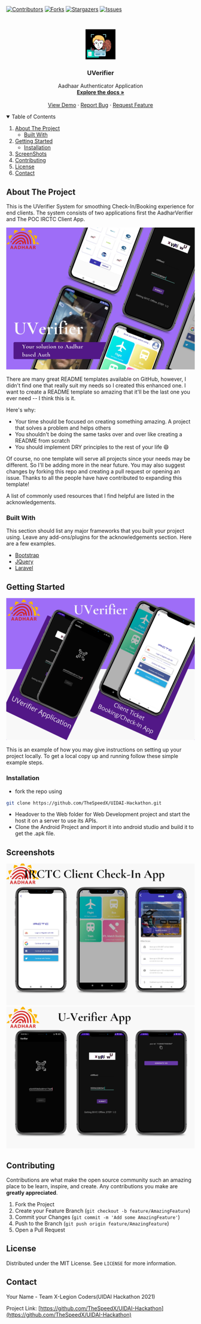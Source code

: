 
[![Contributors][contributors-shield]][contributors-url]
[![Forks][forks-shield]][forks-url]
[![Stargazers][stars-shield]][stars-url]
[![Issues][issues-shield]][issues-url]




<br />
<p align="center">
  <a href="https://github.com/TheSpeedX/UIDAI-Hackathon">
    <img src="assets/logo.png" alt="Logo" width="80" height="80">
  </a>

  <h3 align="center">UVerifier</h3>

  <p align="center">
    Aadhaar Authenticator Application 
    <br />
    <a href="https://github.com/TheSpeedX/UIDAI-Hackathon/"><strong>Explore the docs »</strong></a>
    <br />
    <br />
    <a href="https://github.com/TheSpeedX/UIDAI-Hackathon/">View Demo</a>
    ·
    <a href="https://github.com/TheSpeedX/UIDAI-Hackathon/issues">Report Bug</a>
    ·
    <a href="https://github.com/TheSpeedX/UIDAI-Hackathon/issues">Request Feature</a>
  </p>
</p>



<!-- TABLE OF CONTENTS -->
<details open="open">
  <summary>Table of Contents</summary>
  <ol>
    <li>
      <a href="#about-the-project">About The Project</a>
      <ul>
        <li><a href="#built-with">Built With</a></li>
      </ul>
    </li>
    <li>
      <a href="#getting-started">Getting Started</a>
      <ul>
        <li><a href="#installation">Installation</a></li>
      </ul>
    </li>
    <li><a href="#usage">ScreenShots</a></li>
    <li><a href="#contributing">Contributing</a></li>
    <li><a href="#license">License</a></li>
    <li><a href="#contact">Contact</a></li>
  </ol>
</details>



<!-- ABOUT THE PROJECT -->
## About The Project
This is the UVerifier System for smoothing Check-In/Booking experience for end clients. The system consists of two applications first the AadharVerifier and The POC IRCTC Client App. 

![](assets/1.png)

There are many great README templates available on GitHub, however, I didn't find one that really suit my needs so I created this enhanced one. I want to create a README template so amazing that it'll be the last one you ever need -- I think this is it.

Here's why:
* Your time should be focused on creating something amazing. A project that solves a problem and helps others
* You shouldn't be doing the same tasks over and over like creating a README from scratch
* You should implement DRY principles to the rest of your life :smile:

Of course, no one template will serve all projects since your needs may be different. So I'll be adding more in the near future. You may also suggest changes by forking this repo and creating a pull request or opening an issue. Thanks to all the people have have contributed to expanding this template!

A list of commonly used resources that I find helpful are listed in the acknowledgements.

### Built With

This section should list any major frameworks that you built your project using. Leave any add-ons/plugins for the acknowledgements section. Here are a few examples.
* [Bootstrap](https://getbootstrap.com)
* [JQuery](https://jquery.com)
* [Laravel](https://laravel.com)



<!-- GETTING STARTED -->
## Getting Started
![](assets/4.png)

This is an example of how you may give instructions on setting up your project locally.
To get a local copy up and running follow these simple example steps.

### Installation

- fork the repo using 
```sh
git clone https://github.com/TheSpeedX/UIDAI-Hackathon.git
```

- Headover to the Web folder for Web Development project and start the host it on a server to use its APIs.
- Clone the Android Project and import it into android studio and build it to get the .apk file.



<!-- USAGE EXAMPLES -->
## Screenshots


![](assets/7.png)  
![](assets/8.png)



<!-- CONTRIBUTING -->
## Contributing

Contributions are what make the open source community such an amazing place to be learn, inspire, and create. Any contributions you make are **greatly appreciated**.

1. Fork the Project
2. Create your Feature Branch (`git checkout -b feature/AmazingFeature`)
3. Commit your Changes (`git commit -m 'Add some AmazingFeature'`)
4. Push to the Branch (`git push origin feature/AmazingFeature`)
5. Open a Pull Request



<!-- LICENSE -->
## License

Distributed under the MIT License. See `LICENSE` for more information.



<!-- CONTACT -->
## Contact

Your Name - Team X-Legion Coders(UIDAI Hackathon 2021)

Project Link: [https://github.com/TheSpeedX/UIDAI-Hackathon](https://github.com/TheSpeedX/UIDAI-Hackathon)




<!-- MARKDOWN LINKS & IMAGES -->
<!-- https://www.markdownguide.org/basic-syntax/#reference-style-links -->
[contributors-shield]: https://img.shields.io/github/contributors/othneildrew/Best-README-Template.svg?style=for-the-badge
[contributors-url]: https://github.com/TheSpeedX/UIDAI-Hackathon/graphs/contributors
[forks-shield]: https://img.shields.io/github/forks/othneildrew/Best-README-Template.svg?style=for-the-badge
[forks-url]: https://github.com/TheSpeedX/UIDAI-Hackathon/network/members
[stars-shield]: https://img.shields.io/github/stars/othneildrew/Best-README-Template.svg?style=for-the-badge
[stars-url]: https://github.com/TheSpeedX/UIDAI-Hackathon/stargazers
[issues-shield]: https://img.shields.io/github/issues/othneildrew/Best-README-Template.svg?style=for-the-badge
[issues-url]: https://github.com/TheSpeedX/UIDAI-Hackathon/issues
[license-shield]: https://img.shields.io/github/license/othneildrew/Best-README-Template.svg?style=for-the-badge
[license-url]: https://github.com/TheSpeedX/UIDAI-Hackathon//blob/master/LICENSE.txt
[linkedin-shield]: https://img.shields.io/badge/-LinkedIn-black.svg?style=for-the-badge&logo=linkedin&colorB=555
[linkedin-url]: https://linkedin.com/in/othneildrew
[product-screenshot]: images/screenshot.png
